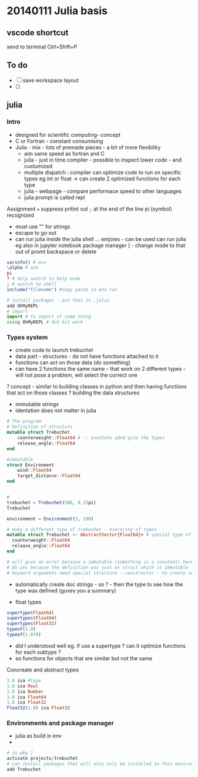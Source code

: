 # 20140111 Julia basis

## vscode shortcut

send to terminal Ctrl+Shift+P

## To do

- [ ] save workspace layout
- [ ]

## julia

### Intro

- designed for scientific computing- concept
- C or Fortran - constant consumising
- Julia - mix - lots of premade pieces - a bit of more flexibility
  - aim same speed as fortran and C
  - julia - just in time compiler - possible to inspect lower code - and custumized
  - multiple dispatch : compiler can optimize code to run on specific types eg int or float -> can create 2 optimized functions for each type
  - julia - webpage - compare performace speed to other languages
  - julia prompt is called repl

Assignment `=`
suppress pritint out `;` at the end of the line
pi (symbol) recognized

- must use "" for strings
- escape to go out
- can run julia inside the julia shell
  \... emjoies - can be used
  can run julia eg also in jupyter notebook
  package manager ] - change mode to that
  out of promt backspace or delete

```julia
varinfo() # env
\alpha # ask
pi
? # help switch to help mode
; # switch to shell
include("filename") #copy paste in env run

# install packages - put that in .julia
add OhMyREPL
# import
import # to import of some thing
using OhMyREPL # dud bit work
```

### Types system

- create code to launch trebuchet
- data part - structures - do not have functions attached to it
- functions can act on those data (do something)
- can have 2 functions the same name - that work on 2 different types - will not pose a problem, will select the correct one

? concept - similar to building classes in python and then having functions that act on those classes ? building the data structures

- immutable strings
- identation does not matter in julia

```julia
# The program
# Definition of structure
mutable struct Trebuchet
    counterweight::Float64 # :: annotate adnd give the types
    release_angle::Float64
end

#immutable
struct Environment
    wind::Float64
    target_distance::Float64
end


#
trebuchet = Trebuchet(500, 0.25pi)
Trebuchet

environment = Environment(5, 100)

# make a different type of trebuchet - hierarchy of types
mutable struct Trebuchet <: AbstractVector{Float64}> # special type of Trebuchet with another type ---> similar to class hierarchy
  counterweight::Float64
  relaase_angle::Float64
end

# will give an error because a immutable (something is a constant) here - did not really understand
# Ah yes because the definition was just as struct which is immutable
# keyword arguments need special structure - constructor - to create new structure

```

- automatically create doc strings - so ? - then the type to see how the type was defined (guves you a summary)

- float types

```julia
supertype(Float64)
supertypes(Float64)
supertypes(Float32)
typeof(1.0)
typeof(1.0f0)
```

- did I understood well eg. if use a supertype ? can it optimize functions for each subtype ?
- so functions for objects that are similar but not the same

Concreate and abstract types

```julia
1.0 isa #type
1.0 isa Real
1.0 isa Number
1.0 isa Float64
1.0 isa Float32
Float32(1.0) isa Float32

```

### Environments and package manager

- julia as build in env
-

```julia
# in pkg ]
activate projects/trebuchet
# can install packages that will only only be installed in this environment
add Trebuchet

```

```julia

```

```julia

```
